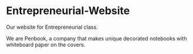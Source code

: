 Entrepreneurial-Website
=======================

Our website for Entrepreneurial class.

We are Penbook, a company that makes unique decorated notebooks with whiteboard paper on the covers.